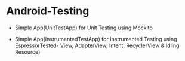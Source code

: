 # Android-Testing 

- Simple App(UnitTestApp) for Unit Testing using Mockito

- Simple App(InstrumentedTestApp) for Instrumented Testing using Espresso(Tested- View, AdapterView, Intent, RecyclerView & Idling Resource)  
